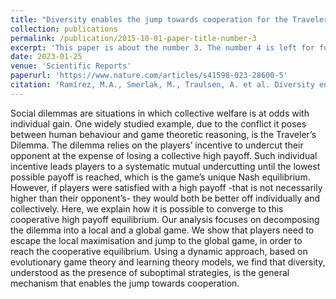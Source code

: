```yaml
---
title: "Diversity enables the jump towards cooperation for the Traveler’s Dilemma"
collection: publications
permalink: /publication/2015-10-01-paper-title-number-3
excerpt: 'This paper is about the number 3. The number 4 is left for future work.'
date: 2023-01-25
venue: 'Scientific Reports'
paperurl: 'https://www.nature.com/articles/s41598-023-28600-5'
citation: 'Ramírez, M.A., Smerlak, M., Traulsen, A. et al. Diversity enables the jump towards cooperation for the Traveler’s Dilemma. Sci Rep 13, 1441 (2023). https://doi.org/10.1038/s41598-023-28600-5'
---
```


Social dilemmas are situations in which collective welfare is at odds with individual gain. One widely studied example, due to the conflict it poses between human behaviour and game theoretic reasoning, is the Traveler’s Dilemma. The dilemma relies on the players’ incentive to undercut their opponent at the expense of losing a collective high payoff. Such individual incentive leads players to a systematic mutual undercutting until the lowest possible payoff is reached, which is the game’s unique Nash equilibrium. However, if players were satisfied with a high payoff -that is not necessarily higher than their opponent’s- they would both be better off individually and collectively. Here, we explain how it is possible to converge to this cooperative high payoff equilibrium. Our analysis focuses on decomposing the dilemma into a local and a global game. We show that players need to escape the local maximisation and jump to the global game, in order to reach the cooperative equilibrium. Using a dynamic approach, based on evolutionary game theory and learning theory models, we find that diversity, understood as the presence of suboptimal strategies, is the general mechanism that enables the jump towards cooperation.
